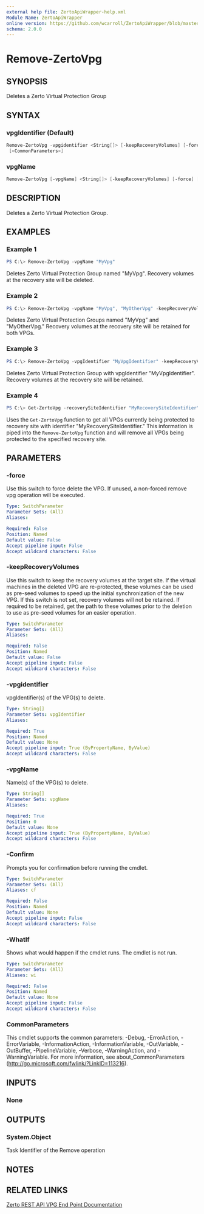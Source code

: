 ```yaml
---
external help file: ZertoApiWrapper-help.xml
Module Name: ZertoApiWrapper
online version: https://github.com/wcarroll/ZertoApiWrapper/blob/master/docs/Remove-ZertoVpg.md
schema: 2.0.0
---
```


# Remove-ZertoVpg

## SYNOPSIS

Deletes a Zerto Virtual Protection Group

## SYNTAX

### vpgIdentifier (Default)

```PowerShell
Remove-ZertoVpg -vpgidentifier <String[]> [-keepRecoveryVolumes] [-force] [-WhatIf] [-Confirm]
 [<CommonParameters>]
```

### vpgName

```PowerShell
Remove-ZertoVpg [-vpgName] <String[]> [-keepRecoveryVolumes] [-force] [-WhatIf] [-Confirm] [<CommonParameters>]
```

## DESCRIPTION

Deletes a Zerto Virtual Protection Group.

## EXAMPLES

### Example 1

```powershell
PS C:\> Remove-ZertoVpg -vpgName "MyVpg"
```

Deletes Zerto Virtual Protection Group named "MyVpg". Recovery volumes at the recovery site will be deleted.

### Example 2

```powershell
PS C:\> Remove-ZertoVpg -vpgName "MyVpg", "MyOtherVpg" -keepRecoveryVolumes
```

Deletes Zerto Virtual Protection Groups named "MyVpg" and "MyOtherVpg." Recovery volumes at the recovery site will be retained for both VPGs.

### Example 3

```powershell
PS C:\> Remove-ZertoVpg -vpgIdentifier "MyVpgIdentifier" -keepRecoveryVolumes
```

Deletes Zerto Virtual Protection Group with vpgIdentifier "MyVpgIdentifier". Recovery volumes at the recovery site will be retained.

### Example 4

```powershell
PS C:\> Get-ZertoVpg -recoverySiteIdentifier "MyRecoverySiteIdentifier" | Remove-ZertoVpg
```

Uses the `Get-ZertoVpg` function to get all VPGs currently being protected to recovery site with identifier "MyRecoverySiteIdentifier." This information is piped into the `Remove-ZertoVpg` function and will remove all VPGs being protected to the specified recovery site.

## PARAMETERS

### -force

Use this switch to force delete the VPG. If unused, a non-forced remove vpg operation will be executed.

```yaml
Type: SwitchParameter
Parameter Sets: (All)
Aliases:

Required: False
Position: Named
Default value: False
Accept pipeline input: False
Accept wildcard characters: False
```

### -keepRecoveryVolumes

Use this switch to keep the recovery volumes at the target site.  If the virtual machines in the deleted VPG are re-protected, these volumes can be used as pre-seed volumes to speed up the initial synchronization of the new VPG. If this switch is not set, recovery volumes will not be retained. If required to be retained, get the path to these volumes prior to the deletion to use as pre-seed volumes for an easier operation.

```yaml
Type: SwitchParameter
Parameter Sets: (All)
Aliases:

Required: False
Position: Named
Default value: False
Accept pipeline input: False
Accept wildcard characters: False
```

### -vpgidentifier

vpgIdentifier(s) of the VPG(s) to delete.

```yaml
Type: String[]
Parameter Sets: vpgIdentifier
Aliases:

Required: True
Position: Named
Default value: None
Accept pipeline input: True (ByPropertyName, ByValue)
Accept wildcard characters: False
```

### -vpgName

Name(s) of the VPG(s) to delete.

```yaml
Type: String[]
Parameter Sets: vpgName
Aliases:

Required: True
Position: 0
Default value: None
Accept pipeline input: True (ByPropertyName, ByValue)
Accept wildcard characters: False
```

### -Confirm

Prompts you for confirmation before running the cmdlet.

```yaml
Type: SwitchParameter
Parameter Sets: (All)
Aliases: cf

Required: False
Position: Named
Default value: None
Accept pipeline input: False
Accept wildcard characters: False
```

### -WhatIf

Shows what would happen if the cmdlet runs.
The cmdlet is not run.

```yaml
Type: SwitchParameter
Parameter Sets: (All)
Aliases: wi

Required: False
Position: Named
Default value: None
Accept pipeline input: False
Accept wildcard characters: False
```

### CommonParameters

This cmdlet supports the common parameters: -Debug, -ErrorAction, -ErrorVariable, -InformationAction, -InformationVariable, -OutVariable, -OutBuffer, -PipelineVariable, -Verbose, -WarningAction, and -WarningVariable. For more information, see about_CommonParameters (http://go.microsoft.com/fwlink/?LinkID=113216).

## INPUTS

### None

## OUTPUTS

### System.Object

Task Identifier of the Remove operation

## NOTES

## RELATED LINKS

[Zerto REST API VPG End Point Documentation](http://s3.amazonaws.com/zertodownload_docs/Latest/Zerto%20Virtual%20Replication%20Zerto%20Virtual%20Manager%20%28ZVM%29%20-%20vSphere%20Online%20Help/RestfulAPIs/StatusAPIs.5.100.html#)
